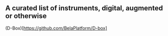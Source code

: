 ## A curated list of instruments, digital, augmented or otherwise

(D-Box)[https://github.com/BelaPlatform/D-box]
